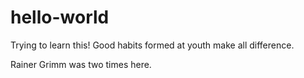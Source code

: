 # hello-world
Trying to learn this!
Good habits formed at youth make all difference.

Rainer Grimm was two times here.

